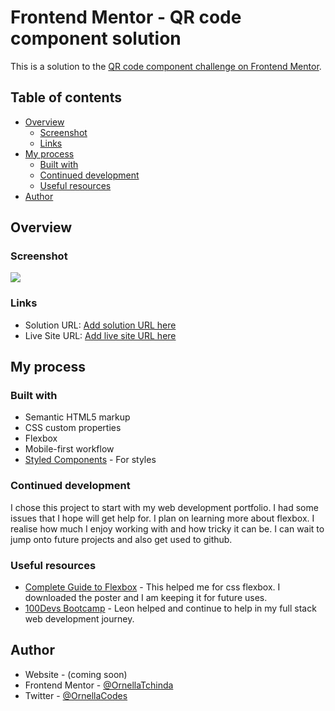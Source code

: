 # Frontend Mentor - QR code component solution

This is a solution to the [QR code component challenge on Frontend Mentor](https://www.frontendmentor.io/challenges/qr-code-component-iux_sIO_H).

## Table of contents

- [Overview](#overview)
  - [Screenshot](#screenshot)
  - [Links](#links)
- [My process](#my-process)
  - [Built with](#built-with)
  - [Continued development](#continued-development)
  - [Useful resources](#useful-resources)
- [Author](#author)




## Overview

### Screenshot

![](WebCapture_qr_Code.jpeg)



### Links

- Solution URL: [Add solution URL here](https://your-solution-url.com)
- Live Site URL: [Add live site URL here](https://your-live-site-url.com)

## My process

### Built with

- Semantic HTML5 markup
- CSS custom properties
- Flexbox
- Mobile-first workflow
- [Styled Components](https://styled-components.com/) - For styles




### Continued development

I chose this project to start with my web development portfolio. I had some issues that I hope will get help for. I plan on learning more about flexbox. I realise how much I enjoy working with and how tricky it can be. I can wait to jump onto future projects and also get used to github.

### Useful resources

- [Complete Guide to Flexbox](https://css-tricks.com/snippets/css/a-guide-to-flexbox/) - This helped me for css flexbox. I downloaded the poster and I am keeping it for future uses.
- [100Devs Bootcamp]() - Leon helped and continue to help in my full stack web development journey.


## Author

- Website - (coming soon)
- Frontend Mentor - [@OrnellaTchinda](https://www.frontendmentor.io/profile/OrnellaTchinda)
- Twitter - [@OrnellaCodes](https://www.twitter.com/OrnellaCodes)

